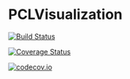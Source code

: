 # PCLVisualization

[![Build Status](https://travis-ci.org/r9y9/PCLVisualization.jl.svg?branch=master)](https://travis-ci.org/r9y9/PCLVisualization.jl)

[![Coverage Status](https://coveralls.io/repos/r9y9/PCLVisualization.jl/badge.svg?branch=master&service=github)](https://coveralls.io/github/r9y9/PCLVisualization.jl?branch=master)

[![codecov.io](http://codecov.io/github/r9y9/PCLVisualization.jl/coverage.svg?branch=master)](http://codecov.io/github/r9y9/PCLVisualization.jl?branch=master)
